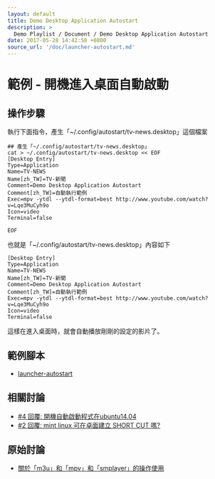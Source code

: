 ```yaml
---
layout: default
title: Demo Desktop Application Autostart
description: >
  Demo Playlist / Document / Demo Desktop Application Autostart
date: 2017-05-28 14:42:58 +0800
source_url: '/doc/launcher-autostart.md'
---
```



# 範例 - 開機進入桌面自動啟動


## 操作步驟

執行下面指令，產生「~/.config/autostart/tv-news.desktop」這個檔案

```
## 產生「~/.config/autostart/tv-news.desktop」
cat > ~/.config/autostart/tv-news.desktop << EOF
[Desktop Entry]
Type=Application
Name=TV-NEWS
Name[zh_TW]=TV-新聞
Comment=Demo Desktop Application Autostart
Comment[zh_TW]=自動執行範例
Exec=mpv -ytdl --ytdl-format=best http://www.youtube.com/watch?v=Lqe3MuCyh9o
Icon=video
Terminal=false

EOF

```

也就是「~/.config/autostart/tv-news.desktop」內容如下

```
[Desktop Entry]
Type=Application
Name=TV-NEWS
Name[zh_TW]=TV-新聞
Comment=Demo Desktop Application Autostart
Comment[zh_TW]=自動執行範例
Exec=mpv -ytdl --ytdl-format=best http://www.youtube.com/watch?v=Lqe3MuCyh9o
Icon=video
Terminal=false

```

這樣在進入桌面時，就會自動播放剛剛的設定的影片了。


## 範例腳本

* [launcher-autostart](https://github.com/samwhelp/demo-playlist/tree/gh-pages/example/doc/launcher-autostart)


## 相關討論

* [#4 回覆: 開機自動啟動程式在ubuntu14.04](https://www.ubuntu-tw.org/modules/newbb/viewtopic.php?post_id=357524#forumpost357524)
* [#2 回覆: mint linux 可在卓面建立 SHORT CUT 嗎?](https://www.ubuntu-tw.org/modules/newbb/viewtopic.php?post_id=355496#forumpost355496)


## 原始討論

* [關於「m3u」和「mpv」和「smplayer」的操作使用](https://www.ubuntu-tw.org/modules/newbb/viewtopic.php?post_id=357582#forumpost357582)
